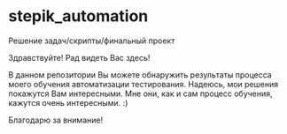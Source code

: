 # stepik_automation
Решение задач/скрипты/финальный проект

Здравствуйте!
Рад видеть Вас здесь! 

В данном репозитории Вы можете обнаружить результаты процесса моего обучения автоматизации тестирования. 
Надеюсь, мои решения покажутся Вам интересными. Мне они, как и сам процесс обучения, кажутся очень интересными. :)

Благодарю за внимание!
